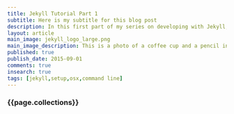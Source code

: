 ```yaml
---
title: Jekyll Tutorial Part 1
subtitle: Here is my subtitle for this blog post
description: In this first part of my series on developing with Jekyll, I'm going to walk you through every step of turning your Mac into a development machine.
layout: article
main_image: jekyll_logo_large.png
main_image_description: This is a photo of a coffee cup and a pencil in black and white.
published: true
publish_date: 2015-09-01
comments: true
insearch: true
tags: [jekyll,setup,osx,command line]
---
```


<h3>{{page.collections}}</h3>

